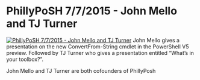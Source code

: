 # PhillyPoSH 7/7/2015 - John Mello and TJ Turner

[![PhillyPoSH 7/7/2015 - John Mello and TJ Turner](https://i4.ytimg.com/vi/GGr3dQRi5nQ/hqdefault.jpg "PhillyPoSH 7/7/2015 - John Mello and TJ Turner")](https://www.youtube.com/watch?v=GGr3dQRi5nQ)
John Mello gives a presentation on the new ConvertFrom-String cmdlet in the PowerShell V5 preview. Followed by TJ Turner who gives a presentation entitled “What’s in your toolbox?”.

John Mello and TJ Turner are both cofounders of PhillyPosh


